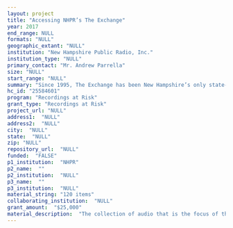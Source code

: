 ```yaml
--- 
layout: project 
title: "Accessing NHPR’s The Exchange"
year: 2017
end_range: NULL
formats: "NULL"
geographic_extant: "NULL"
institution: "New Hampshire Public Radio, Inc."
institution_type: "NULL"
primary_contact: "Mr. Andrew Parrella"
size: "NULL"
start_range: "NULL"
summary: "Since 1995, The Exchange has been New Hampshire’s only state-wide radio call-in program. The public affairs program has been a place where policies and issues important to the state are discussed by knowledgeable guests; it is also a virtual “town common” where citizens ask questions of their elected officials and experts, and participate in the larger conversation. Recordings of the first 10 years (some 2,000 hours) of the program exist only on Digital Audio Tapes, and our goal is to continue the process of transferring those assets to uncompressed digital files. We have begun this process, as part of our larger commitment to ensure that all 21 years of this program are fully accessible to the public and for scholarly research."
hc_id: "25584601"
program: "Recordings at Risk"
grant_type: "Recordings at Risk"
project_url: "NULL"
address1:  "NULL"
address2:  "NULL"
city:  "NULL"
state:  "NULL"
zip: "NULL"
repository_url:  "NULL"
funded:  "FALSE"
p1_institution:  "NHPR"
p2_name:  ""
p2_institution:  "NULL"
p3_name:  ""
p3_institution:  "NULL"
material_string: "120 items"
collaborating_institution:  "NULL"
grant_amount:  "$25,000"
material_description:  "The collection of audio that is the focus of this proposal is comprised entirely of DATs recorded in 1999 by staff at New Hampshire Public Radio. Though the assets are now stored in a stable and climate controlled location, in the intervening years they have been stored in sundry locations less hospitable. There is no visible damage to any of the media, and in our experience transferring other (older) DATs from our archive there have been no problems with playback. The collection comprises 120 DATs, totaling 238 hours of audio, representing one calendar year of The Exchange broadcasts. We were fortunate enough to host a team from the American Archive Content Inventory Project in 2012, who provided us with an inventory of, among others, these assets. As a result the inventory has been incorporated into the database for the American Archive of Public Broadcasting. We are also making efforts to normalize our data to meet the standards of the New Hampshire History Network, which is a common reference for historians and scholars in the state. We are in the very early stages of making available the data and content of our audio collection, but we have plans to hire additional staff to redouble our efforts in digitizing legacy media, capturing meta-data, creating finding aids and producing content (a podcast and accompanying blog) to bring to light the interesting stories contained among these assets."
---
```

